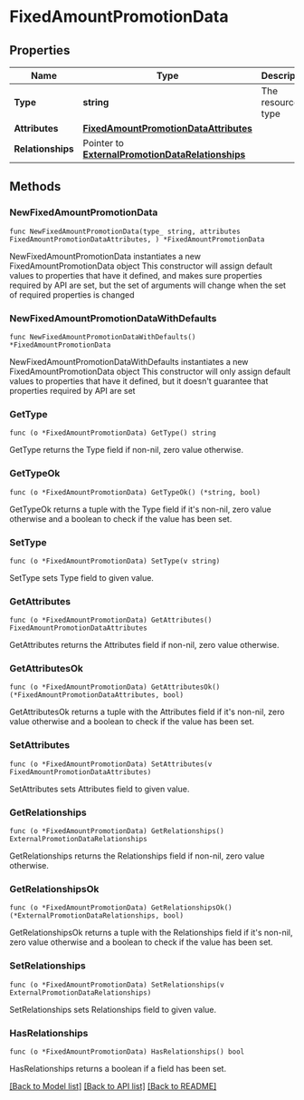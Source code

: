 # FixedAmountPromotionData

## Properties

Name | Type | Description | Notes
------------ | ------------- | ------------- | -------------
**Type** | **string** | The resource&#39;s type | 
**Attributes** | [**FixedAmountPromotionDataAttributes**](FixedAmountPromotionDataAttributes.md) |  | 
**Relationships** | Pointer to [**ExternalPromotionDataRelationships**](ExternalPromotionDataRelationships.md) |  | [optional] 

## Methods

### NewFixedAmountPromotionData

`func NewFixedAmountPromotionData(type_ string, attributes FixedAmountPromotionDataAttributes, ) *FixedAmountPromotionData`

NewFixedAmountPromotionData instantiates a new FixedAmountPromotionData object
This constructor will assign default values to properties that have it defined,
and makes sure properties required by API are set, but the set of arguments
will change when the set of required properties is changed

### NewFixedAmountPromotionDataWithDefaults

`func NewFixedAmountPromotionDataWithDefaults() *FixedAmountPromotionData`

NewFixedAmountPromotionDataWithDefaults instantiates a new FixedAmountPromotionData object
This constructor will only assign default values to properties that have it defined,
but it doesn't guarantee that properties required by API are set

### GetType

`func (o *FixedAmountPromotionData) GetType() string`

GetType returns the Type field if non-nil, zero value otherwise.

### GetTypeOk

`func (o *FixedAmountPromotionData) GetTypeOk() (*string, bool)`

GetTypeOk returns a tuple with the Type field if it's non-nil, zero value otherwise
and a boolean to check if the value has been set.

### SetType

`func (o *FixedAmountPromotionData) SetType(v string)`

SetType sets Type field to given value.


### GetAttributes

`func (o *FixedAmountPromotionData) GetAttributes() FixedAmountPromotionDataAttributes`

GetAttributes returns the Attributes field if non-nil, zero value otherwise.

### GetAttributesOk

`func (o *FixedAmountPromotionData) GetAttributesOk() (*FixedAmountPromotionDataAttributes, bool)`

GetAttributesOk returns a tuple with the Attributes field if it's non-nil, zero value otherwise
and a boolean to check if the value has been set.

### SetAttributes

`func (o *FixedAmountPromotionData) SetAttributes(v FixedAmountPromotionDataAttributes)`

SetAttributes sets Attributes field to given value.


### GetRelationships

`func (o *FixedAmountPromotionData) GetRelationships() ExternalPromotionDataRelationships`

GetRelationships returns the Relationships field if non-nil, zero value otherwise.

### GetRelationshipsOk

`func (o *FixedAmountPromotionData) GetRelationshipsOk() (*ExternalPromotionDataRelationships, bool)`

GetRelationshipsOk returns a tuple with the Relationships field if it's non-nil, zero value otherwise
and a boolean to check if the value has been set.

### SetRelationships

`func (o *FixedAmountPromotionData) SetRelationships(v ExternalPromotionDataRelationships)`

SetRelationships sets Relationships field to given value.

### HasRelationships

`func (o *FixedAmountPromotionData) HasRelationships() bool`

HasRelationships returns a boolean if a field has been set.


[[Back to Model list]](../README.md#documentation-for-models) [[Back to API list]](../README.md#documentation-for-api-endpoints) [[Back to README]](../README.md)


